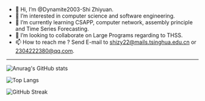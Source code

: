- 👋 Hi, I’m @Dynamite2003-Shi Zhiyuan.
- 👀 I’m interested in computer science and software engineering.
- 🌱 I’m currently learning CSAPP, computer network, assembly principle and Time Series Forecasting.
- 💞️ I’m looking to collaborate on Large Programs regarding to THSS.
- 📫 How to reach me ? Send E-mail to shizy22@mails.tsinghua.edu.cn or 2304222380@qq.com.
---

![Anurag's GitHub stats](https://github-readme-stats.vercel.app/api?username=Dynamite2003&show_icons=true&theme=tokyonight&layout=compact)

![Top Langs](https://github-readme-stats.vercel.app/api/top-langs/?username=Dynamite2003&layout=compact&theme=tokyonight)

![GitHub Streak](https://github-readme-streak-stats.herokuapp.com/?user=Dynamite2003&theme=tokyonight&layout=compact)

<!---
Dynamite2003/Dynamite2003 is a ✨ special ✨ repository because its `README.md` (this file) appears on your GitHub profile.
You can click the Preview link to take a look at your changes.
--->
